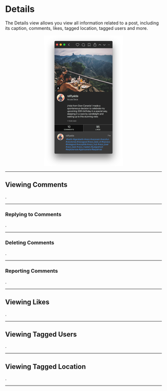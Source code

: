 # Details

The Details view allows you view all information related to a post, including its caption, comments, likes, tagged location, tagged users and more.

<p style="text-align: center; margin-top: 1em;"><img src="/views/assets/detail-view.png" width="50%" height="50%" /></p>

------

## Viewing Comments

.

-----

### Replying to Comments

.

-----

### Deleting Comments

.

-----

### Reporting Comments

.

-----

## Viewing Likes

.

-----

## Viewing Tagged Users

.

-----

## Viewing Tagged Location

.

-----